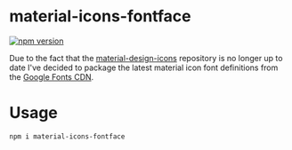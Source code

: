 # material-icons-fontface

[![npm version](https://badge.fury.io/js/material-icons-fontface.svg)](https://badge.fury.io/js/material-icons-fontface)

Due to the fact that the [material-design-icons](https://github.com/google/material-design-icons) repository is no longer up to date I've decided to package the latest material icon font definitions from the [Google Fonts CDN](https://fonts.googleapis.com/icon?family=Material+Icons).

# Usage 

`npm i material-icons-fontface`

